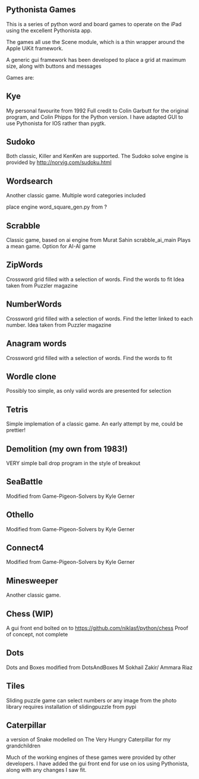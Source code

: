 Pythonista Games
----------------

This is a series of python word and board games to operate on the iPad using the excellent Pythonista app.

The games all use the Scene module, which is a thin wrapper around the Apple UiKit framework.

A generic gui framework has been developed to place a grid at maximum size, along with buttons and messages


Games are:

Kye
---
My personal favourite from 1992
Full credit to Colin Garbutt for the original program, and Colin Phipps for the Python version.
I have adapted GUI to use Pythonista for IOS rather than pygtk.

Sudoko
-------
Both classic, Killer and KenKen are supported.
The Sudoko solve engine is provided by 
http://norvig.com/sudoku.html

Wordsearch
----------
 Another classic game.
 Multiple word categories included
 
 place engine word_square_gen.py from ?
 
Scrabble
--------
Classic game, based on ai engine from Murat Sahin scrabble_ai_main
Plays a mean game.
Option for AI-AI game

ZipWords
--------
Crossword grid filled with a selection of words.
Find the words to fit
Idea taken from Puzzler magazine

NumberWords
-----------
Crossword grid filled with a selection of words.
Find the letter linked to each number.
Idea taken from Puzzler magazine

Anagram words
-------------
Crossword grid filled with a selection of words.
Find the words to fit

Wordle clone
------------
Possibly too simple, as only valid words are presented for selection

Tetris
------
Simple implemation of a classic game. 
An early attempt by me, could be prettier!

Demolition (my own from 1983!)
-----------
VERY simple ball drop program in the style of breakout

SeaBattle
---------
Modified from Game-Pigeon-Solvers by Kyle Gerner

Othello
-------
Modified from Game-Pigeon-Solvers by Kyle Gerner

Connect4
--------
Modified from Game-Pigeon-Solvers by Kyle Gerner

Minesweeper
-----------
Another classic game.

Chess (WIP)
-----------
A gui front end bolted on to https://github.com/niklasf/python/chess
Proof of concept, not complete

Dots
-----
Dots and Boxes 
modified from DotsAndBoxes M Sokhail Zakir/ Ammara Riaz 

Tiles
-----
Sliding puzzle game
can select numbers or any image from the photo library
requires installation of slidingpuzzle from pypi

Caterpillar
-----------
a version of Snake modelled on The Very Hungry Caterpillar for my grandchildren



Much of the  working engines of these games were provided by other developers.
I have added the gui front end for use on ios using Pythonista, along with any changes I saw fit.


